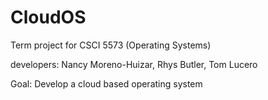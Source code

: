 # CloudOS

Term project for CSCI 5573 (Operating Systems)

developers:
Nancy Moreno-Huizar,
Rhys Butler,
Tom Lucero

Goal:
Develop a cloud based operating system
